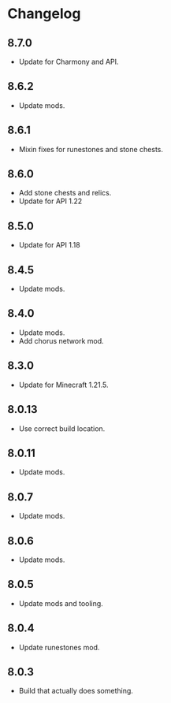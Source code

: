 # Changelog

## 8.7.0

- Update for Charmony and API.

## 8.6.2

- Update mods.

## 8.6.1

- Mixin fixes for runestones and stone chests.

## 8.6.0

- Add stone chests and relics.
- Update for API 1.22

## 8.5.0

- Update for API 1.18

## 8.4.5

- Update mods.

## 8.4.0

- Update mods.
- Add chorus network mod.

## 8.3.0

- Update for Minecraft 1.21.5.

## 8.0.13

- Use correct build location.

## 8.0.11

- Update mods.

## 8.0.7

- Update mods.

## 8.0.6

- Update mods.

## 8.0.5

- Update mods and tooling.

## 8.0.4

- Update runestones mod.

## 8.0.3

- Build that actually does something.
